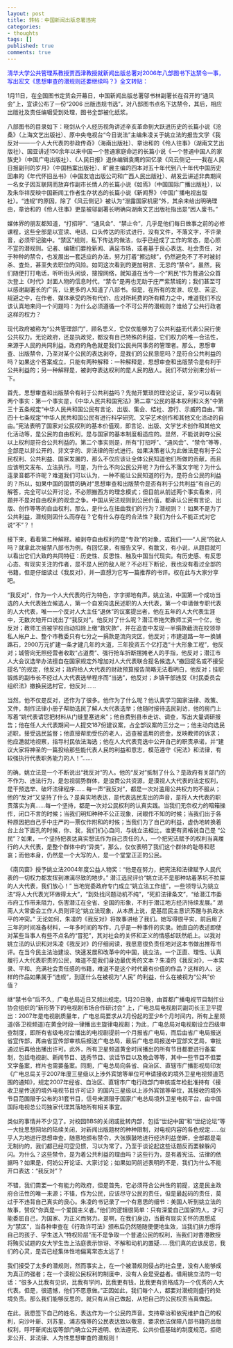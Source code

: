 ```yaml
---
layout: post
title: 转帖：中国新闻出版总署违宪
categories:
- thoughts
tags: []
published: true
comments: true
---
```

<p><div class="EntryBody">
<p><font color="#0000ff" size="2">清华大学公共管理系教授贾西津教授就新闻出版总署对2006年八部图书下达禁令一事，写出宏文《思想审查的潜规则还要继续吗？》全文转贴：</font></p>
<p><font size="2"><span>1月11日，</span><span>在全国图书定货会开幕日，</span>中国新闻出版总署邬书林副署长在召开的<span>“通风会”上，宣读公布了一份“</span><span>2006 </span><span>出版违规书选”，</span>对八部图书点名下达禁令，其后，相应出版社及责任编辑受到处理，图书全部被化纸浆。</font></p>
<p><font size="2">八部图书的目录如下：晓剑<span>从个人经历视角</span>讲述辛亥革命到大跃进历史的长篇小说《沧桑》（<span>上海文艺出版社）、</span>原中央电视台“今日说法”主编朱凌关于姚立法的报告文学《我反对――一个人大代表的参政传奇》（<span>海南出版社</span>）、章诒和的《伶人往事》（<span>湖南文艺出版社</span>）、国亚讲述<span>150余年以来中国一个普通家庭命运的长篇小说《一个普通中国人的家族史》（<span>中国广电出版社</span>）、《人民日报》退休编辑袁鹰的回忆录《风云侧记——我在人民日报副刊的岁月》（<span>中国档案出版社</span>）、旷晨主编的四本对五十年代到八十年代中国历史回串的《年代怀旧丛书》（<span>中国友谊出版公司和广西人民出版社）</span>、胡发云讲述非典期间一名女子因互联网而放弃作副市长情人的长篇小说《如焉》（中国国际广播出版社），以及朱华祥反映中国新闻工作者生存状态的长篇小说《新闻界》（<span>中国广播电视出版社</span>）。“违规”的原因，除了《风云侧记》被认为“泄露国家机密”外，其余未给出明确理由，章诒和的《伶人往事》更是被邬副署长明确向湖南文艺出版社指出是“因人废书。”</span></font></p>
<p><font size="2">媒体界的朋友都知道，“打招呼”、“通风会”、“禁止令”，几乎是他们每日做事之前的必修课程，这些全部是以宣读、电话、口头传达的形式进行，没有文件，不落文字，不许录音，必须牢记脑中。“禁区”规则，私下传达的做法，似乎已经成了工作的常态，是心照不宣的潜规则。记者、编辑们要抢新闻、满足市场，或者基于良心表达、社会责任，对于种种的禁令，也发展出一套适应的办法，努力打着“擦边球”，仍然避免不了不时被封杀、查处，甚至失去职位的风险。如同这次看到的更加明言、无忌的“禁令”。虽然，我们随便打打电话，听听街头闲谈，搜搜网络，就知道在当今一个“网民”作为普通公众首次登上《时代》封面人物的信息时代，“禁令”是再也无助于庄严紫禁城的；我们甚至可以感谢副署长的广告，让更多的人知道了八部书。但是，在所有的发泄、叹息、苦涩、规避之中，在作者、媒体承受的所有代价、应对所耗费的所有精力之中，难道我们不应该认真地来问一个问题吗：为什么必须遵循一个不可公开的潜规则？谁给了公共行政者这样的权力？</font></p>
<p><font size="2">现代政府被称为“公共管理部门”，顾名思义，它仅仅能够为了公共利益而代表公民行使公共权力。无论政府，还是执政党，都没有自己特殊的利益，它们权力的唯一合法性，来源于人民的共同利益。政府的角色就是我们公民共同事务的管理者。那么，思想审查、出版禁令，乃至对某个公民的表达剥夺，是我们的公民意愿吗？是符合公共利益的吗？如果这个答案成立，只能有两种解释：一种解释是，思想审查和出版禁令是有利于公共利益的；另一种解释是，被剥夺表达权利的是人民的敌人。我们不妨分别来分析一下。</font></p>
<p><font size="2">首先，思想审查和出版禁令有利于公共利益吗？先抛开繁琐的理论论证，至少可以看到两个事实：第一个事实是，<span>《中华人民共和国宪法》第二章“公民的基本权利和义务”中第三十五条规定“</span>中华人民共和国<span>公民有言论、出版、集会、结社、游行、示威的自由。”第四十七条规定“中华人民共和国公民有进行科学研究、文学艺术创作和其他文化活动的自由。”宪法表明了国家对公民权利的基本价值观，即言论、出版、文学艺术创作和其他文化活动等，是公民的自由权利，是与国家的基本制度相适应的。显然，不能说剥夺公民以上权利是符合公共利益的。第二个事实则是，所有“打招呼”、“通风会”、“禁令”等等，全部是以非公开的、非文字的、非法律的形式进行。如果决策者认为此做法是有利于公民权利、</span>公共利益、国家发展的，那么不仅应该让全体公民知道他们所做的贡献，而且应该明文发布、立法执行。可是，为什么不向公民公开呢？为什么不落文字呢？为什么连录音都不许呢？难道我们可以认为，一种不能让公民知道的行为，是符合公民的利益的？所以，如果中国的国情的确对“思想审查和出版禁令是否有利于公共利益”有自己的解答，完全可以公开讨论，不必照搬西方的理念模式；但目前从前述两个事实看来，问题并不是对自由权利的观念之争。中国从宪法规则到公民价值，都承认公民有<span>言论、出版、创作等等的自由权利，那么，是什么在扭曲我们的行为？潜规则？！如果不是为了公共利益，潜规则因什么而存在？它有什么存在的合法性？我们为什么不能正式对它说“不”？！</span><span></span></font></p>
<p><font size="2"><span>接下来，看看第二种解释。</span>被剥夺自由权利的是“专政”的对象，或我们――“人民”的敌人吗？就拿此次被禁八部书为例，有回忆录，有报告文学，有散文，有小说，从题目就可以看出它们大致的共同特征：历史性、反思性、触及中国当代现实。有历史感、有反思心态、有现实关注的作者，是不是人民的敌人呢？不必枉下断论，我也没有看过全部的书籍，但是仔细读过《我反对》，并一直想为它写一篇推荐的书评。权在此与大家分享吧。</font></p>
<p><font size="2">“我反对”，作为一个人大代表的行为特色，字字掷地有声。姚立法，中国第一个成功当选的人大代表独立候选人，第一个自发向选民述职的人大代表，第一个申请做专职代表的人大代表，唯一一个反对人大主任“退休”的议案提出者，他在五年的人大代表生涯中，无数次地开口说出了“我反对”。他反对了什么呢？潜江市拖欠教师工资一个亿，他反对；教师工资被学校自动扣除上缴“救灾款”，并在追查中发现一半捐款截流在校领导私人帐户上、整个市教委只有七分之一捐款是流向灾区，他反对；市建道路一年一换铺路石，<span>2900万元扩建一条才建几年的大道，三年投资五个亿打造“十大形象工程”，他反对；城管向无照经营者收取“占道费”、强行抢车折断摆摊老人的手指，他反对；潜江市人大会议选举办法擅自在国家规定外增加对人大代表联合提名候选人“撤回提名或不接受提名”的规定，他反对；政府给人大代表的财政预算报告简略无法看明白，他反对；挂职锻炼的副市长不经过人大代表选举程序而“当选”，他反对；乡镇干部违反《村民委员会组织法》撤换民选村官，他反对……</span></font></p>
<p><font size="2">当然，他不仅是反对，还作为了很多。他作为了什么呢？他认真学习国家法律、政策、文件，制作法律小册子帮助选民了解人大代表选举；他随时接待选民到访，他的房门上写着“姚代表请您把材料从门缝里塞进来”；他自费到县市走访、调查，写出大量调研报告；他在任人大代表期间一人提交<span>187份建议案，占全部议案的三分之一；他主动向选民述职，接受选民监督；他直接帮助受伤的老人，追查被滥用的资金，反映教师的诉求；他应邀就地视察，指导村民依法海选；他在人大代表竞选中公开自己的职责承诺，并“建议大家将神圣的一篇投给那些能代表人民的利益和意志，模范遵守《宪法》和法律，有较强执行代表职务能力的人！”……</span></font></p>
<p><font size="2">的确，姚立法是一个不断说出“我反对”的人。他的“反对”抵制了什么？是政府有关部门的不作为、违法行为，是忽视弱势群体，是浪费公共资源，是漠视人大代表的法定权利，是干预选举、破坏法律程序<span>…… 每一声“我反对”，都是一次对滥用公共权力的不服从；他的“反对”又坚持了什么？是真实地表达，是代表选民发出的声音，是将人大代表的职责落实为真……每一个坚持，都是一次对公民权利的认真实践。当我们无奈权力的暗箱操作，闭口不言的时候；当我们明知种种不公正现象，闭眼作不知的时候；当我们出于各种原因把自己手中庄严的一票仅作附和的时候；当我们为了自己的利益，虚伪地转换着台上台下面孔的时候，你、我，我们扪心自问，与姚立法相比，谁更有资格说自己是 “公民”？如果，一个坚持把表达真实想法作为自己责任的人，一个把宪法赋予的权利当真履行的人大代表，是整个群体中的“异类”，那么，仅仅表明了我们这个群体的耻辱和悲哀；而他本身，仍然是一个大写的人，是一个堂堂正正的公民。</span></font></p>
<p><font size="2">《南风窗》授予姚立法<span>2004年度公益人物奖：“他是在努力，把宪法和法律赋予人民代表的一切权力都发挥到淋漓尽致的地步。” 潜江选民评价“姚立法不是那种站着茅坑不拉屎的人大代表，我们放心！” 当地党委政府专门成立“姚立法工作组”，一些领导认为姚立法“将人大代表光环做得太大”，“到处找问题动机不纯”，“死扣法律条文”，“给潜江市委市府工作带来阻力，伤害潜江在全省、全国的形象，不利于潜江地方经济持续发展。” 湖南人大常委会工作人员则评论“姚立法现象，从本质上说，是基层民主意识苏醒与执政水平的冲突。” 无论如何，朱凌的《我反对》将故事讲给了我们。她写得很平实，前后用了三年的时间准备材料，一年多时间的写作，几乎是一种事件的实录。她直白的表述即使对某些当事人有些不点名的“冒犯”，其对社会的关怀和正义的情感却跃然纸上。以我对姚立法的认识和对朱凌《我反对》的仔细阅读，我愿意很负责任地对这本书做出推荐书评。在当今民主法治建设、快速发展和改革中的中国，姚立法，一个正直、理性、认真履行人大代表职责的公民，难道不是我们身边最优秀的文本？朱凌的《我反对》，一本实录、平和、充满社会责任感的书籍，难道不是这个时代最有价值的作品？这样的人、这样的作品如果属于“违规”，到底什么在被视为“人民” 的利益，什么在被视为“公共”价值？</span></font></p>
<p><font size="2">继“禁书令”后不久，广电总局近日又频出规定。<span>1月20日晚，由首都广播电视节目制作业协会组织的“新形势下的电视剧市场合作研讨会” 上，广电总局电视剧司副司长王卫平提出：2007年是电视剧质量年，广电总局要求从2月份起的至少8个月时间内，所有上星频道(各卫视频道)在黄金时段一律播出主旋律电视剧；为此，广电总局对电视剧设立四级审查制度，即所有省级电视台播出的电视剧提前一个月报省广电局，而后由省广电局报送省宣传部，再由省宣传部审核后报送广电总局，最后广电总局报送中宣部文艺局，审批通过后再给出播出许可。此外，所有卫星频道黄金时间播出的所有节目都要进行备案制，包括电视剧、新闻节目、选秀节目、谈话节目以及晚会等等，其中一些节目不但要文字备案，样片也需要备案。同期，广电总局向各省、自治区、直辖市广播影视局印发《广电总局关于2007年度三星级以上涉外宾馆等单位可申请接收的境外卫星电视频道范围的通知》，规定2007年经省、自治区、直辖市广电行政部门审核或年检批准持有《接收卫星传送的境外电视节目许可证》的国内三星级以上涉外宾馆等单位，其接收的境外节目范围限于公布的31套节目，信号来源限于国家广电总局境外卫星电视平台，由中国国际电视总公司独家代理其落地所有相关事宜。</span></font></p>
<p><font size="2">类似的事情并不少见了。对校园<span>BBS的关闭或批转内部，包括“世纪中国”和“世纪论坛”等一大批思想网站的陆续关闭，对新闻出版题材的种种限制，对电视内容的各色规定……似乎人为地进行思想审查，随意地颁布禁令，大张旗鼓地进行经济利益垄断，全部都是毫无制约的，我们都已经司空见惯，习以为常了。乃至于谈论起这些话题反而要躲躲闪闪。为什么？这些禁令，是为着公共利益的理由吗？这些行为，是有着宪法、法律的依据吗？如果是，何妨公开论证、大家讨论；如果如同前述表明的不是，我们为什么不能开口表达：“我反对”？</span></font></p>
<p><font size="2">不错，我们需要一个有能力的政府，但是首先，它必须符合公共性的前提，这是民主政府合法性的唯一来源；不错，作为公民，应该尽守公民的责任，但是最起码的责任，莫过于不违背自己真实的良心。朱凌的书记录了一个有意思的细节：美国人听到姚立法的故事，赞叹“你真是一个爱国主义者。”他们的逻辑很简单：只有深爱自己国家的人，才可能委屈自己，为国家、为正义而努力。是啊，在我们身边，当最有现实关怀的思想成为“禁区”，当各种审查在《行政许可法》颁布后仍然随随便便地生效，当我们拼力想将自己的孩子、学生送入“特权阶层”而不是争取一个普通公民的权利，当我们对香港教授将贿买试题的女大学生告上法庭表示惊讶、不解和动机的置疑<span>……我们真的应该反思，我们的心灵，是否已经集体性地偏离常态太远了！</span></font></p>
<p><font size="2">我们接受了太多的潜规则，然而事实上，在一个被潜规则侵占的社会里，没有人能够成为真正的强者；在一个漠视公民权利的制度中，没有人会是受益者。借用姚立法的一句话：<span>“很多人比我有见识，比我有学问，比我更有钱，比我更有资格成为一个优秀的人大代表。但是，很遗憾，他们不愿意做。”正因如此，我们每个人，都要对潜规则盛行的处境负责。那么我们能够反思的，就只有从自己做起，从把自己的公民权责当真做起。</span></font></p>
<p><font size="2">在此，我愿签下自己的姓名，表达作为一个公民的声音。支持章诒和依宪维护自己的权利，向沙叶新、刘苏里、浦志强等的公民表达致以敬意，要求依法保障八部书籍的出版权利，呼吁新闻出版等部门确立公开透明、依法遵宪、公共价值基础的制度规范，拒绝非公开、非法律、人为性思想审查的潜规则！</font></p></div></p>
